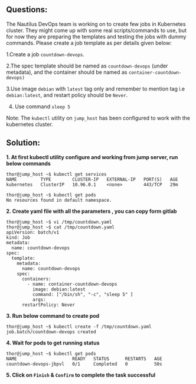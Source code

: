 

## Questions:

The Nautilus DevOps team is working on to create few jobs in Kubernetes cluster. They might come up with some real scripts/commands to use, but for now they are preparing the templates and testing the jobs with dummy commands. Please create a job template as per details given below:


1.Create a job `countdown-devops`.

2.The spec template should be named as `countdown-devops` (under metadata), and the container should be named as `container-countdown-devops)`

3.Use image `debian` with `latest` tag only and remember to mention tag i.e `debian:latest`, and restart policy should be `Never`.

4. Use command `sleep 5`

Note: The `kubectl` utility on `jump_host` has been configured to work with the kubernetes cluster.


## Solution:

**1. At first  kubectl  utility configure and working from jump server, run below commands**

```
thor@jump_host ~$ kubectl get services
NAME         TYPE        CLUSTER-IP   EXTERNAL-IP   PORT(S)   AGE
kubernetes   ClusterIP   10.96.0.1    <none>        443/TCP   29m

thor@jump_host ~$ kubectl get pods
No resources found in default namespace.
```

**2.  Create yaml  file with all the parameters , you can copy form gitlab**
    
```
thor@jump_host ~$ vi /tmp/countdown.yaml
thor@jump_host ~$ cat /tmp/countdown.yaml
apiVersion: batch/v1
kind: Job
metadata:
  name: countdown-devops
spec:
  template:
    metadata:
      name: countdown-devops
    spec:
      containers:
        - name: container-countdown-devops
          image: debian:latest
          command: ["/bin/sh", "-c", "sleep 5" ]
          args:
      restartPolicy: Never
```

**3.  Run below command to create pod**

```
thor@jump_host ~$ kubectl create -f /tmp/countdown.yaml
job.batch/countdown-devops created
```

**4.  Wait for  pods to get running status**

```
thor@jump_host ~$ kubectl get pods
NAME                     READY   STATUS      RESTARTS   AGE
countdown-devops-jbpvl   0/1     Completed   0          50s
```

**5.  Click on `Finish` & `Confirm` to complete the task successful**